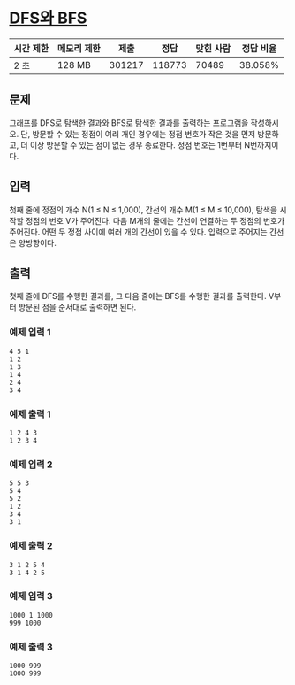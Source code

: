 # [DFS와 BFS](https://www.acmicpc.net/problem/1260)

| 시간 제한 | 메모리 제한 | 제출   | 정답   | 맞힌 사람 | 정답 비율 |
| --------- | ----------- | ------ | ------ | --------- | --------- |
| 2 초      | 128 MB      | 301217 | 118773 | 70489     | 38.058%   |

## 문제

그래프를 DFS로 탐색한 결과와 BFS로 탐색한 결과를 출력하는 프로그램을 작성하시오. 단, 방문할 수 있는 정점이 여러 개인 경우에는 정점 번호가 작은 것을 먼저 방문하고, 더 이상 방문할 수 있는 점이 없는 경우 종료한다. 정점 번호는 1번부터 N번까지이다.

## 입력

첫째 줄에 정점의 개수 N(1 ≤ N ≤ 1,000), 간선의 개수 M(1 ≤ M ≤ 10,000), 탐색을 시작할 정점의 번호 V가 주어진다. 다음 M개의 줄에는 간선이 연결하는 두 정점의 번호가 주어진다. 어떤 두 정점 사이에 여러 개의 간선이 있을 수 있다. 입력으로 주어지는 간선은 양방향이다.

## 출력

첫째 줄에 DFS를 수행한 결과를, 그 다음 줄에는 BFS를 수행한 결과를 출력한다. V부터 방문된 점을 순서대로 출력하면 된다.

### 예제 입력 1

```
4 5 1
1 2
1 3
1 4
2 4
3 4
```

### 예제 출력 1

```
1 2 4 3
1 2 3 4
```

### 예제 입력 2

```
5 5 3
5 4
5 2
1 2
3 4
3 1
```

### 예제 출력 2

```
3 1 2 5 4
3 1 4 2 5
```

### 예제 입력 3

```
1000 1 1000
999 1000
```

### 예제 출력 3

```
1000 999
1000 999
```
